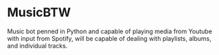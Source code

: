 # MusicBTW
Music bot penned in Python and capable of playing media from Youtube with input
from Spotify, will be capable of dealing with playlists, albums, and individual
tracks.

